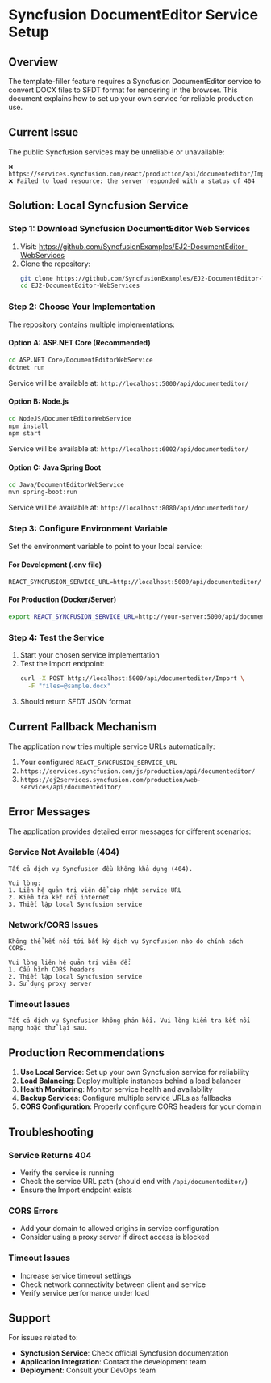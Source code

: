 # Syncfusion DocumentEditor Service Setup

## Overview
The template-filler feature requires a Syncfusion DocumentEditor service to convert DOCX files to SFDT format for rendering in the browser. This document explains how to set up your own service for reliable production use.

## Current Issue
The public Syncfusion services may be unreliable or unavailable:
```
❌ https://services.syncfusion.com/react/production/api/documenteditor/Import
❌ Failed to load resource: the server responded with a status of 404
```

## Solution: Local Syncfusion Service

### Step 1: Download Syncfusion DocumentEditor Web Services
1. Visit: https://github.com/SyncfusionExamples/EJ2-DocumentEditor-WebServices
2. Clone the repository:
   ```bash
   git clone https://github.com/SyncfusionExamples/EJ2-DocumentEditor-WebServices.git
   cd EJ2-DocumentEditor-WebServices
   ```

### Step 2: Choose Your Implementation
The repository contains multiple implementations:

#### Option A: ASP.NET Core (Recommended)
```bash
cd ASP.NET Core/DocumentEditorWebService
dotnet run
```
Service will be available at: `http://localhost:5000/api/documenteditor/`

#### Option B: Node.js
```bash
cd NodeJS/DocumentEditorWebService
npm install
npm start
```
Service will be available at: `http://localhost:6002/api/documenteditor/`

#### Option C: Java Spring Boot
```bash
cd Java/DocumentEditorWebService
mvn spring-boot:run
```
Service will be available at: `http://localhost:8080/api/documenteditor/`

### Step 3: Configure Environment Variable
Set the environment variable to point to your local service:

#### For Development (.env file)
```env
REACT_SYNCFUSION_SERVICE_URL=http://localhost:5000/api/documenteditor/
```

#### For Production (Docker/Server)
```bash
export REACT_SYNCFUSION_SERVICE_URL=http://your-server:5000/api/documenteditor/
```

### Step 4: Test the Service
1. Start your chosen service implementation
2. Test the Import endpoint:
   ```bash
   curl -X POST http://localhost:5000/api/documenteditor/Import \
     -F "files=@sample.docx"
   ```
3. Should return SFDT JSON format

## Current Fallback Mechanism

The application now tries multiple service URLs automatically:
1. Your configured `REACT_SYNCFUSION_SERVICE_URL`
2. `https://services.syncfusion.com/js/production/api/documenteditor/`
3. `https://ej2services.syncfusion.com/production/web-services/api/documenteditor/`

## Error Messages

The application provides detailed error messages for different scenarios:

### Service Not Available (404)
```
Tất cả dịch vụ Syncfusion đều không khả dụng (404).

Vui lòng:
1. Liên hệ quản trị viên để cập nhật service URL
2. Kiểm tra kết nối internet  
3. Thiết lập local Syncfusion service
```

### Network/CORS Issues
```
Không thể kết nối tới bất kỳ dịch vụ Syncfusion nào do chính sách CORS.

Vui lòng liên hệ quản trị viên để:
1. Cấu hình CORS headers
2. Thiết lập local Syncfusion service
3. Sử dụng proxy server
```

### Timeout Issues
```
Tất cả dịch vụ Syncfusion không phản hồi. Vui lòng kiểm tra kết nối mạng hoặc thử lại sau.
```

## Production Recommendations

1. **Use Local Service**: Set up your own Syncfusion service for reliability
2. **Load Balancing**: Deploy multiple instances behind a load balancer
3. **Health Monitoring**: Monitor service health and availability
4. **Backup Services**: Configure multiple service URLs as fallbacks
5. **CORS Configuration**: Properly configure CORS headers for your domain

## Troubleshooting

### Service Returns 404
- Verify the service is running
- Check the service URL path (should end with `/api/documenteditor/`)
- Ensure the Import endpoint exists

### CORS Errors  
- Add your domain to allowed origins in service configuration
- Consider using a proxy server if direct access is blocked

### Timeout Issues
- Increase service timeout settings
- Check network connectivity between client and service
- Verify service performance under load

## Support

For issues related to:
- **Syncfusion Service**: Check official Syncfusion documentation
- **Application Integration**: Contact the development team
- **Deployment**: Consult your DevOps team
